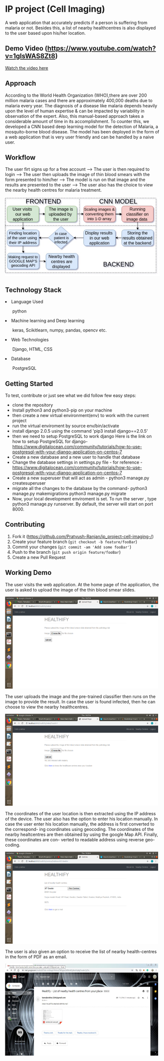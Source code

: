 # IP project (Cell Imaging)
A web application that accurately predicts if a person is suffering from malaria or not. Besides this, a list of nearby healthcentres is also displayed to the user based upon his/her location.

## Demo Video (https://www.youtube.com/watch?v=1gIsWAS8Zt8)
[Watch the video here](https://www.youtube.com/watch?v=1gIsWAS8Zt8)
  
## Approach

According to the World Health Organization (WHO),there are over 200 million malaria cases and there are approximately 400,000 deaths due to malaria every year. The diagnosis of a disease like malaria depends heavily upon the level of human expertise & can be impacted by variability in observation of the expert. Also, this manual-based approach takes a considerable amount of time in its accomplishment. To counter this, we developed a CNN based deep learning model for the detection of Malaria, a mosquito-borne blood disease. The model has been deployed in the form of a web application that is very user friendly and can be handled by a naive user.

## Workflow
The user firt signs up for a free account --> The user is then required to login --> The user then uploads the image of thin blood smears with the form presented to him/her --> The model is run on that image and the results are presented to the user --> The user also has the choice to view the nearby health centres for malaria treatment.
<p><img src="worflowdiagram.jpg"/></p>

## Technology Stack
<p>
  <li>Language Used </li>
    <ul>python</ul>
  <li>Machine learning and Deep learning</li>
    <ul>keras, Scikitlearn, numpy, pandas, opencv etc.</ul>
  <li> Web Technologies</li>
    <ul>Django, HTML, CSS </ul>
  <li> Database </li>
    <ul>PostgreSQL </ul>
</p>

## Getting Started

To test, contribute or just see what we did follow few easy steps:
- clone the repository
- Install python3 and python3-pip on your machine
- then create a new virtual environment(env) to work with the current project
- run the virtual enviroment by source env/bin/activate
- install django 2.0.5 using the command 'pip3 install django==2.0.5'
- then we need to setup PostgreSQL to work django 
  Here is the link on how to setup PostgreSQL for django-
  https://www.digitalocean.com/community/tutorials/how-to-use-postgresql-with-your-django-application-on-centos-7
- Create a new database and a new user to handle that database
- Change the database settings in settings.py file - 
  for reference - 
  https://www.digitalocean.com/community/tutorials/how-to-use-postgresql-with-your-django-application-on-centos-7
- Create a new superuser that will act as admin - 
  python3 manage.py createsuperuser
- migrate all the changes to the database by the command-
  python3 manage.py makemigrations
  python3 manage.py migrate
- Now, your local development enviroment is set. To run the server , type python3 manage.py runserver. By default, the server
  will start on port 8000.


## Contributing
1. Fork it (<https://github.com/Pratyush-Ranjan/ip_project-cell-imaging-/>)
2. Create your feature branch (`git checkout -b feature/fooBar`)
3. Commit your changes (`git commit -am 'Add some fooBar'`)
4. Push to the branch (`git push origin feature/fooBar`)
5. Create a new Pull Request


<h2>Working Demo </h2>
<p>The user visits the web application. At the home page of the application, the user
is asked to upload the image of the thin blood smear slides.</p>
<p><img src="indexPage.png"/ height=300px width=500px></p>
<p>The user uploads the image and the pre-trained classifier then runs on the image
to provide the result. In case the user is found infected, then he can choose to
view the nearby healthcentres.</p>
<p><img src="uploadForm.png"/ height=300px width=500px></p>
<p>The coordinates of the user location is then extracted using the IP address of the
device. The user also has the option to enter his location manually. In case the
user enter his location manually, the address is first converted to the correspond-
ing coordinates using geocoding. The coordinates of the nearby healtcentres are
then obtained by using the google Map API. Finally, these coordinates are con-
verted to readable address using reverse geo-coding.</p>
<p><img src="centresDisplay.png"/ height=300px width=500px></p>
<p>The user is also given an option to receive the list of nearby health-centres in the
form of PDF as an email.</p>
<p><img src="mailReceived.jpg"/ height=300px width=500px></p>

